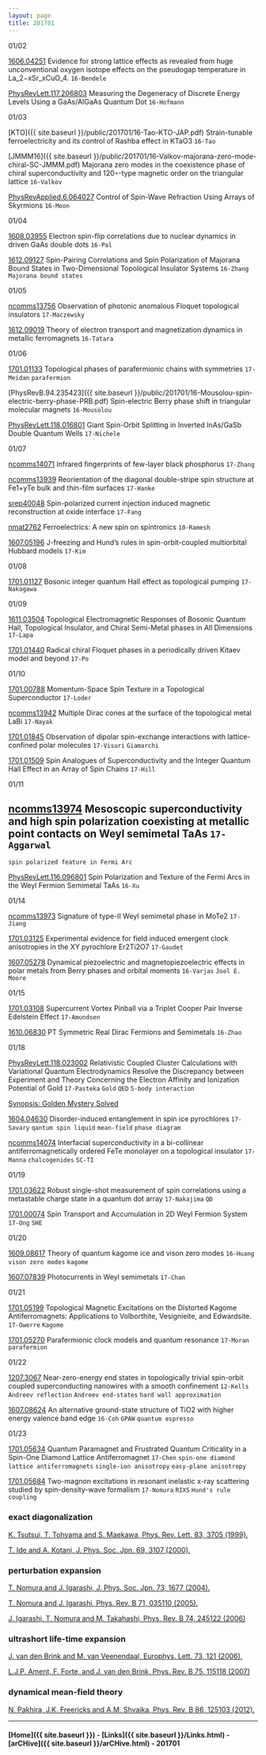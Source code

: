```yaml
---
layout: page
title: 201701
---
```


01/02

[1606.04251](https://arxiv.org/abs/1606.04251) Evidence for strong lattice effects as revealed from huge unconventional oxygen
isotope effects on the pseudogap temperature in La_2−xSr_xCuO_4. `16-Bendele`

[PhysRevLett.117.206803](https://journals.aps.org/prl/abstract/10.1103/PhysRevLett.117.206803) Measuring the Degeneracy of Discrete Energy Levels Using a GaAs/AlGaAs Quantum Dot `16-Hofmann`

01/03

[KTO]({{ site.baseurl }}/public/201701/16-Tao-KTO-JAP.pdf) Strain-tunable ferroelectricity and its control of Rashba effect in KTaO3 `16-Tao`

[JMMM16]({{ site.baseurl }}/public/201701/16-Valkov-majorana-zero-mode-chiral-SC-JMMM.pdf) Majorana zero modes in the coexistence phase of chiral superconductivity and 120◦-type magnetic order on the triangular lattice `16-Valkov`

[PhysRevApplied.6.064027](https://journals.aps.org/prapplied/abstract/10.1103/PhysRevApplied.6.064027) Control of Spin-Wave Refraction Using Arrays of Skyrmions `16-Moon`


01/04

[1608.03955](https://arxiv.org/abs/1608.03955) Electron spin-flip correlations due to nuclear dynamics in driven GaAs double dots `16-Pal`

[1612.09127](https://arxiv.org/abs/1612.09127) Spin-Pairing Correlations and Spin Polarization of Majorana Bound States in Two-Dimensional
Topological Insulator Systems `16-Zhang` `Majorana bound states`

01/05

[ncomms13756](http://www.nature.com/ncomms/2017/170104/ncomms13756/full/ncomms13756.html) Observation of photonic anomalous Floquet topological insulators `17-Maczewsky`

[1612.09019](https://arxiv.org/abs/1612.09019) Theory of electron transport and magnetization dynamics in metallic ferromagnets `16-Tatara`

01/06

[1701.01133](https://arxiv.org/abs/1701.01133) Topological phases of parafermionic chains with symmetries `17-Meidan` `parafermion`

[PhysRevB.94.235423]({{ site.baseurl }}/public/201701/16-Mousolou-spin-electric-berry-phase-PRB.pdf) Spin-electric Berry phase shift in triangular molecular magnets `16-Mousolou`

[PhysRevLett.118.016801](http://journals.aps.org/prl/abstract/10.1103/PhysRevLett.118.016801) Giant Spin-Orbit Splitting in Inverted InAs/GaSb Double Quantum Wells `17-Nichele`


01/07

[ncomms14071](http://www.nature.com/articles/ncomms14071) Infrared fingerprints of few-layer black phosphorus `17-Zhang`

[ncomms13939](http://www.nature.com/articles/ncomms13939) Reorientation of the diagonal double-stripe spin structure at Fe1+yTe bulk and thin-film surfaces `17-Hanke`

[srep40048](http://www.nature.com/articles/srep40048) Spin-polarized current injection induced magnetic reconstruction at oxide interface `17-Fang`

[nmat2762](http://www.nature.com/nmat/journal/v9/n5/full/nmat2762.html) Ferroelectrics: A new spin on spintronics `10-Ramesh`

[1607.05196](https://arxiv.org/abs/1607.05196) J-freezing and Hund’s rules in spin-orbit-coupled multiorbital Hubbard models `17-Kim`

01/08

[1701.01127](https://arxiv.org/abs/1701.01127) Bosonic integer quantum Hall effect as topological pumping `17-Nakagawa`

01/09

[1611.03504](https://arxiv.org/abs/1611.03504) Topological Electromagnetic Responses of Bosonic Quantum Hall, Topological Insulator, and Chiral
Semi-Metal phases in All Dimensions `17-Lapa`

[1701.01440](https://arxiv.org/abs/1701.01440) Radical chiral Floquet phases in a periodically driven Kitaev model and beyond `17-Po`

01/10

[1701.00788](https://arxiv.org/abs/1701.00788) Momentum-Space Spin Texture in a Topological Superconductor `17-Loder`

[ncomms13942](http://www.nature.com/articles/ncomms13942) Multiple Dirac cones at the surface of the topological metal LaBi `17-Nayak`

[1701.01845](https://arxiv.org/abs/1701.01845) Observation of
dipolar spin-exchange interactions with lattice-confined
polar molecules `17-Visuri` `Giamarchi`

[1701.01509](https://arxiv.org/abs/1701.01509) Spin Analogues of Superconductivity and the Integer Quantum Hall Effect in an Array of Spin Chains `17-Hill`

01/11

[ncomms13974](http://www.nature.com/articles/ncomms13974) Mesoscopic superconductivity and high spin polarization coexisting at metallic point contacts on Weyl semimetal TaAs `17-Aggarwal`
---
>
`spin polarized feature in Fermi Arc`
>
[PhysRevLett.116.096801](http://journals.aps.org/prl/abstract/10.1103/PhysRevLett.116.096801)
Spin Polarization and Texture of the Fermi Arcs in the Weyl Fermion Semimetal TaAs `16-Xu`

01/14

[ncomms13973](http://www.nature.com/articles/ncomms13973) Signature of type-II Weyl semimetal phase in MoTe2 `17-Jiang`

[1701.03125](https://arxiv.org/abs/1701.03125) Experimental evidence for field induced emergent clock anisotropies
in the XY pyrochlore Er2Ti2O7 `17-Gaudet`

[1607.05278](https://arxiv.org/abs/1607.05278) Dynamical piezoelectric and magnetopiezoelectric effects in polar metals from Berry phases and orbital moments `16-Varjas` `Joel E. Moore`

01/15

[1701.03108](https://arxiv.org/abs/1701.03108) Supercurrent Vortex Pinball via a Triplet Cooper Pair Inverse Edelstein Effect `17-Amundsen`

[1610.06830](https://arxiv.org/abs/1610.06830) PT Symmetric Real Dirac Fermions and Semimetals `16-Zhao`


01/18

[PhysRevLett.118.023002](http://journals.aps.org/prl/abstract/10.1103/PhysRevLett.118.023002) Relativistic Coupled Cluster Calculations with Variational Quantum Electrodynamics Resolve the Discrepancy between Experiment and Theory Concerning the Electron Affinity and Ionization Potential of Gold `17-Pasteka` `Gold` `QED` `5-body interaction`

>
[Synopsis: Golden Mystery Solved](http://physics.aps.org/synopsis-for/10.1103/PhysRevLett.118.023002)

[1604.04630](https://arxiv.org/abs/1604.04630) Disorder-induced entanglement in spin ice pyrochlores `17-Savary` `qantum spin liquid` `mean-field` `phase diagram`

[ncomms14074](http://www.nature.com/articles/ncomms14074) Interfacial superconductivity in a bi-collinear antiferromagnetically ordered FeTe monolayer on a topological insulator `17-Manna` `chalcogenides` `SC-TI`

01/19

[1701.03622](https://arxiv.org/abs/1701.03622) Robust single-shot measurement of spin correlations using a
metastable charge state in a quantum dot array `17-Nakajima` `QD`

[1701.00074](https://arxiv.org/abs/1701.00074) Spin Transport and Accumulation in 2D Weyl Fermion System `17-Ong` `SHE`

01/20

[1609.08617](https://arxiv.org/abs/1609.08617) Theory of quantum kagome ice and vison zero modes `16-Huang` `vison zero modes` `kagome`

[1607.07839](https://arxiv.org/abs/1607.07839) Photocurrents in Weyl semimetals `17-Chan`

01/21

[1701.05199](https://arxiv.org/abs/1701.05199) Topological Magnetic Excitations on the Distorted Kagome Antiferromagnets:
Applications to Volborthite, Vesignieite, and Edwardsite. `17-Owerre` `Kagome`

[1701.05270](https://arxiv.org/abs/1701.05270) Parafermionic clock models and quantum resonance `17-Moran` `parafermion`

01/22

[1207.3067](https://arxiv.org/abs/1207.3067) Near-zero-energy end states in topologically trivial spin-orbit coupled superconducting nanowires with a smooth confinement `12-Kells` `Andreev reflection` `Andreev end-states` `hard wall approximation`

[1607.08624](https://arxiv.org/abs/1607.08624) An alternative ground-state structure of TiO2 with higher energy valence band edge `16-Coh` `GPAW` `quantum espresso`

01/23

[1701.05634](https://arxiv.org/abs/1701.05634) Quantum Paramagnet and Frustrated Quantum Criticality in a Spin-One Diamond
Lattice Antiferromagnet `17-Chen` `spin-one diamond lattice antiferromagnets` `single-ion anisotropy` `easy-plane anisotropy`

[1701.05684](https://arxiv.org/abs/1701.05684) Two-magnon excitations in resonant inelastic x-ray scattering studied by
spin-density-wave formalism `17-Nomura` `RIXS` `Hund's rule coupling`

>
### exact diagonalization
>
[K. Tsutsui, T. Tohyama and S. Maekawa, Phys. Rev. Lett.
83, 3705 (1999).](http://journals.aps.org/prl/abstract/10.1103/PhysRevLett.83.3705)
>
[T. Ide and A. Kotani, J. Phys. Soc. Jpn. 69, 3107 (2000).](http://journals.jps.jp/doi/abs/10.1143/JPSJ.69.3107)
>
### perturbation expansion
>
[T. Nomura and J. Igarashi, J. Phys. Soc. Jpn. 73, 1677
(2004).](http://journals.jps.jp/doi/abs/10.7566/JPSJ.83.064707)
>
[T. Nomura and J. Igarashi, Phys. Rev. B 71, 035110
(2005).](https://journals.aps.org/prb/abstract/10.1103/PhysRevB.71.035110)
>
[J. Igarashi, T. Nomura and M. Takahashi, Phys. Rev. B
74, 245122 (2006)](http://journals.aps.org/prb/abstract/10.1103/PhysRevB.74.245122)
>
### ultrashort life-time expansion
>
[J. van den Brink and M. van Veenendaal, Europhys. Lett.
73, 121 (2006).](http://iopscience.iop.org/article/10.1209/epl/i2005-10366-9/meta)
>
[L.J.P. Ament, F. Forte, and J. van den Brink, Phys. Rev.
B 75, 115118 (2007)](http://journals.aps.org/prb/abstract/10.1103/PhysRevB.75.115118)
>
### dynamical mean-field theory
>
[N. Pakhira, J.K. Freericks and A.M. Shvaika, Phys. Rev.
B 86, 125103 (2012).](http://journals.aps.org/prb/abstract/10.1103/PhysRevB.86.125103)



---


#### [Home]({{ site.baseurl }}) - [Links]({{ site.baseurl }}/Links.html) - [arCHive]({{ site.baseurl }}/arCHive.html) - 201701
